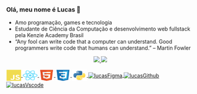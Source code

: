 ### Olá, meu nome é Lucas 👋

- Amo programação, games e tecnologia
- Estudante de Ciência da Computação e desenvolvimento web fullstack pela Kenzie Academy Brasil
- “Any fool can write code that a computer can understand. Good programmers write code that humans can understand.” – Martin Fowler
<div style="display: inline_block" align="center">
  <a href="https://github.com/lucasgolle">
  <img height="160em" src="https://github-readme-stats.vercel.app/api?username=lucasgolle&show_icons=true&theme=cobalt&include_all_commits=true&count_private=true"/>
  <img height="160em" src="https://github-readme-stats.vercel.app/api/top-langs/?username=lucasgolle&layout=compact&langs_count=7&theme=cobalt"/>
 </div>
  
<div style="display: inline_block"><br>
  <img align="center" alt="lucasJs" height="30" width="40" src="https://raw.githubusercontent.com/devicons/devicon/master/icons/javascript/javascript-plain.svg">
  <img align="center" alt="lucasReact" height="30" width="40" src="https://raw.githubusercontent.com/devicons/devicon/master/icons/react/react-original.svg">
  <img align="center" alt="lucasHTML" height="30" width="40" src="https://raw.githubusercontent.com/devicons/devicon/master/icons/html5/html5-original.svg">
  <img align="center" alt="lucasCSS" height="30" width="40" src="https://raw.githubusercontent.com/devicons/devicon/master/icons/css3/css3-original.svg">
  <img align="center" alt="lucasPython" height="30" width="40" src="https://raw.githubusercontent.com/devicons/devicon/master/icons/python/python-original.svg">
  <img align="center" alt="lucasFigma" height="30" width="40" src="https://cdn.jsdelivr.net/gh/devicons/devicon/icons/figma/figma-original.svg" />
  <img align="center" alt="lucasGithub" height="30" width="40" src="https://cdn.jsdelivr.net/gh/devicons/devicon/icons/github/github-original.svg" />
  <img align="center" alt="lucasVscode" height="30" width="40" src="https://cdn.jsdelivr.net/gh/devicons/devicon/icons/vscode/vscode-original.svg" />

  </div>
  
  ##
